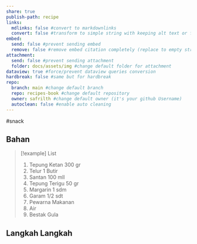 ```yaml
---
share: true
publish-path: recipe
links:
  mdlinks: false #convert to markdownlinks 
  convert: false #transform to simple string with keeping alt text or file name/ title (it removes the  or []())
embed:
  send: false #prevent sending embed
  remove: false #remove embed citation completely (replace to empty string the ![[]] or ![]())
attachment: 
  send: false #prevent sending attachment
  folder: docs/assets/img #change default folder for attachment
dataview: true #force/prevent dataview queries conversion
hardbreak: false #same but for hardbreak
repo:
  branch: main #change default branch 
  repo: recipes-book #change default repository
  owner: safrilth #change default owner (it's your github Username)
  autoclean: false #enable auto cleaning
---
```

#snack 
## Bahan

> [!example] List
> 1. Tepung Ketan 300 gr
> 2. Telur 1 Butir
> 3. Santan 100 mll
> 4. Tepung Terigu 50 gr
> 5. Margarin 1 sdm
> 6. Garam 1/2 sdt
> 7. Pewarna Makanan
> 8. Air
> 9. Bestak Gula

## Langkah Langkah
